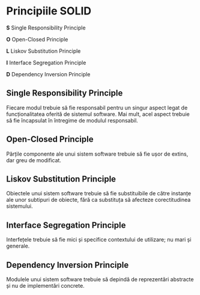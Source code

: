 # Principiile SOLID

**S** Single Responsibility Principle

**O** Open-Closed Principle

**L** Liskov Substitution Principle

**I** Interface Segregation Principle

**D** Dependency Inversion Principle

## Single Responsibility Principle ##
Fiecare modul trebuie să fie responsabil pentru un singur aspect legat de funcționalitatea oferită de sistemul software. Mai mult, acel aspect trebuie să fie încapsulat în întregime de modulul responsabil.

## Open-Closed Principle ##
Părțile componente ale unui sistem software trebuie să fie ușor de extins, dar greu de modificat.

## Liskov Substitution Principle ##
Obiectele unui sistem software trebuie să fie substituibile de către instanțe ale unor subtipuri de obiecte, fără ca substituța să afecteze corectitudinea sistemului.

## Interface Segregation Principle ##
Interfețele trebuie să fie mici și specifice contextului de utilizare; nu mari și generale.

## Dependency Inversion Principle ##
Modulele unui sistem software trebuie să depindă de reprezentări abstracte și nu de implementări concrete.

